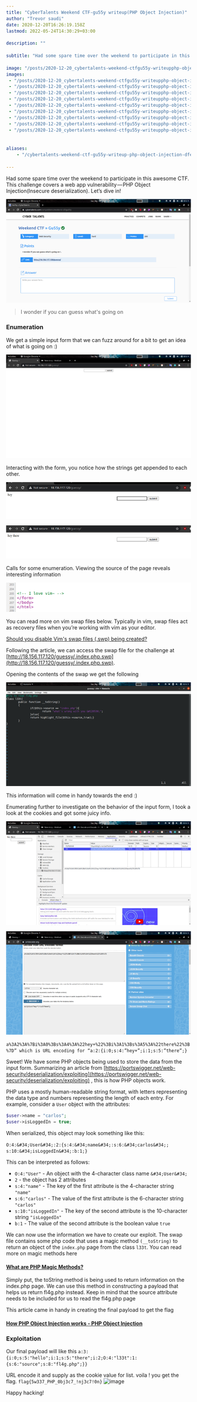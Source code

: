 ```yaml
---
title: "CyberTalents Weekend CTF-gu55y writeup(PHP Object Injection)"
author: "Trevor saudi"
date: 2020-12-20T16:26:19.158Z
lastmod: 2022-05-24T14:30:29+03:00

description: ""

subtitle: "Had some spare time over the weekend to participate in this awesome CTF. This challenge covers a web app vulnerability — PHP Object…"

image: "/posts/2020-12-20_cybertalents-weekend-ctfgu55y-writeupphp-object-injection/images/1.png" 
images:
 - "/posts/2020-12-20_cybertalents-weekend-ctfgu55y-writeupphp-object-injection/images/1.png"
 - "/posts/2020-12-20_cybertalents-weekend-ctfgu55y-writeupphp-object-injection/images/2.png"
 - "/posts/2020-12-20_cybertalents-weekend-ctfgu55y-writeupphp-object-injection/images/3.png"
 - "/posts/2020-12-20_cybertalents-weekend-ctfgu55y-writeupphp-object-injection/images/4.png"
 - "/posts/2020-12-20_cybertalents-weekend-ctfgu55y-writeupphp-object-injection/images/5.png"
 - "/posts/2020-12-20_cybertalents-weekend-ctfgu55y-writeupphp-object-injection/images/6.png"
 - "/posts/2020-12-20_cybertalents-weekend-ctfgu55y-writeupphp-object-injection/images/7.png"
 - "/posts/2020-12-20_cybertalents-weekend-ctfgu55y-writeupphp-object-injection/images/8.png"
 - "/posts/2020-12-20_cybertalents-weekend-ctfgu55y-writeupphp-object-injection/images/9.png"


aliases:
    - "/cybertalents-weekend-ctf-gu55y-writeup-php-object-injection-dfe173d9f446"

---
```


Had some spare time over the weekend to participate in this awesome CTF. This challenge covers a web app vulnerability — PHP Object Injection(Insecure deserialization). Let’s dive in!

![image](/posts/2020-12-20_cybertalents-weekend-ctfgu55y-writeupphp-object-injection/images/1.png#layoutTextWidth)

> I wonder if you can guess what's going on

### Enumeration 

We get a simple input form that we can fuzz around for a bit to get an idea of what is going on :)

![image](/posts/2020-12-20_cybertalents-weekend-ctfgu55y-writeupphp-object-injection/images/2.png#layoutTextWidth)


Interacting with the form, you notice how the strings get appended to each other.

![image](/posts/2020-12-20_cybertalents-weekend-ctfgu55y-writeupphp-object-injection/images/3.png#layoutTextWidth)

![image](/posts/2020-12-20_cybertalents-weekend-ctfgu55y-writeupphp-object-injection/images/4.png#layoutTextWidth)


Calls for some enumeration. Viewing the source of the page reveals interesting information

![image](/posts/2020-12-20_cybertalents-weekend-ctfgu55y-writeupphp-object-injection/images/5.png#layoutTextWidth)


You can read more on vim swap files below. Typically in vim, swap files act as recovery files when you’re working with vim as your editor.

[Should you disable Vim&#39;s swap files (.swp) being created?](https://webdevetc.com/blog/should-you-disable-vims-swap-files-swp-being-created/)


Following the article, we can access the swap file for the challenge at [http://18.156.117.120/guessy/.index.php.swp](http://18.156.117.120/guessy/.index.php.swp).

Opening the contents of the swap we get the following

![image](/posts/2020-12-20_cybertalents-weekend-ctfgu55y-writeupphp-object-injection/images/6.png#layoutTextWidth)


This information will come in handy towards the end :)

Enumerating further to investigate on the behavior of the input form, I took a look at the cookies and got some juicy info.

![image](/posts/2020-12-20_cybertalents-weekend-ctfgu55y-writeupphp-object-injection/images/7.png#layoutTextWidth)

![image](/posts/2020-12-20_cybertalents-weekend-ctfgu55y-writeupphp-object-injection/images/8.png#layoutTextWidth)


`a%3A2%3A%7Bi%3A0%3Bs%3A4%3A%22hey+%22%3Bi%3A1%3Bs%3A5%3A%22there%22%3B%7D” which is URL encoding for “a:2:{i:0;s:4:”hey+”;i:1;s:5:”there”;}`

Sweet! We have some PHP objects being used to store the data from the input form. Summarizing an article from [https://portswigger.net/web-security/deserialization/exploiting](https://portswigger.net/web-security/deserialization/exploiting) , this is how PHP objects work.

PHP uses a mostly human-readable string format, with letters representing the data type and numbers representing the length of each entry. For example, consider a `User` object with the attributes:

```php
$user->name = "carlos";
$user->isLoggedIn = true;
```
When serialized, this object may look something like this:

`O:4:&#34;User&#34;:2:{s:4:&#34;name&#34;:s:6:&#34;carlos&#34;; s:10:&#34;isLoggedIn&#34;:b:1;}`

This can be interpreted as follows:

*   `O:4:"User"` - An object with the 4-character class name `&#34;User&#34;`
*   `2` - the object has 2 attributes
*   `s:4:"name"` - The key of the first attribute is the 4-character string `"name"`
*   `s:6:"carlos"` - The value of the first attribute is the 6-character string `"carlos"`
*   `s:10:"isLoggedIn"` - The key of the second attribute is the 10-character string `"isLoggedIn"`
*   `b:1` - The value of the second attribute is the boolean value `true`

We can now use the information we have to create our exploit. The swap file contains some php code that uses a magic method `(__toString)` to return an object of the `index.php` page from the class `l33t`. You can read more on magic methods here

#### [What are PHP Magic Methods?](https://culttt.com/2014/04/16/php-magic-methods/)


Simply put, the toString method is being used to return information on the index.php page. We can use this method in constructing a payload that helps us return fl4g.php instead. Keep in mind that the source attribute needs to be included for us to read the fl4g.php page

This article came in handy in creating the final payload to get the flag

#### [How PHP Object Injection works - PHP Object Injection](https://www.tarlogic.com/en/blog/how-php-object-injection-works-php-object-injection/)

### Exploitation

Our final payload will like this
```a:3:{i:0;s:5:"hello";i:1;s:5:"there";i:2;O:4:"l33t":1:{s:6:"source";s:8:"fl4g.php";}}```

URL encode it and supply as the cookie value for list. voila ! you get the flag.
`flag{5w337_PHP_0bj3c7_!nj3c7!0n}`
![image](/posts/2020-12-20_cybertalents-weekend-ctfgu55y-writeupphp-object-injection/images/9.png#layoutTextWidth)


Happy hacking!
